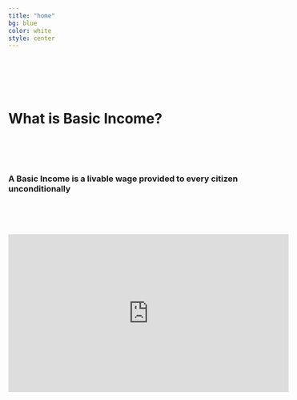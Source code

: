 ```yaml
---
title: "home"
bg: blue
color: white
style: center
---
```


<br><br><br><br>

# What is Basic Income?

<br><br><br>

### A Basic Income is a livable wage provided to every citizen unconditionally

<br><br><br>
<iframe width="560" height="315" src="https://www.youtube-nocookie.com/embed/kl39KHS07Xc?rel=0&amp;showinfo=0" frameborder="0" gesture="media" allow="encrypted-media" allowfullscreen></iframe>
